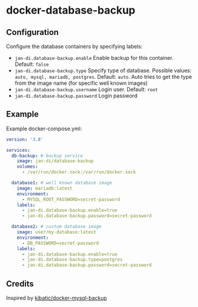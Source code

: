 # docker-database-backup

## Configuration

Configure the database containers by specifying labels:

- `jan-di.database-backup.enable` Enable backup for this container. Default: `false`
- `jan-di.database-backup.type` Specify type of database. Possible values: `auto, mysql, mariadb, postgres`. Default: `auto`. Auto tries to get the type from the image name (for specific well known images)
- `jan-di.database-backup.username` Login user. Default: `root`
- `jan-di.database-backup.password` Login password

## Example

Example docker-compose.yml:

```yml
version: '3.8'

services:
  db-backup: # backup service
    image: jan-di/database-backup
    volumes:
      - /var/run/docker.sock:/var/run/docker.sock

  database1: # well known database image
    image: mariadb:latest
    environment:
      - MYSQL_ROOT_PASSWORD=secret-password
    labels:
      - jan-di.database-backup.enable=true
      - jan-di.database-backup.password=secret-password

  database2: # custom database image
    image: user/my-database:latest
    environment:
      - DB_PASSWORD=secret-password
    labels:
      - jan-di.database-backup.enable=true
      - jan-di.database-backup.type=postgres
      - jan-di.database-backup.password=secret-password

```

## Credits

Inspired by [kibatic/docker-mysql-backup](https://github.com/kibatic/docker-mysql-backup)
